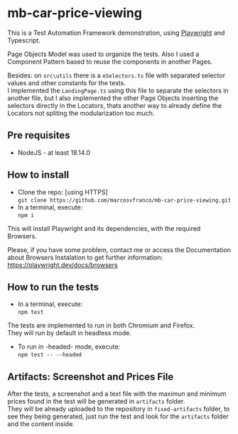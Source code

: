 # mb-car-price-viewing
This is a Test Automation Framework demonstration, using [Playwright](https://playwright.dev/) and Typescript.

Page Objects Model was used to organize the tests. Also I used a Component Pattern based to reuse the components in another Pages.

Besides: on `src\utils` there is a `eSelectors.ts` file with separated selector values and other constants for the tests.  
I implemented the `LandingPage.ts` using this file to separate the selectors in another file, but I also implemented the other Page Objects inserting the selectors directly in the Locators, thats another way to already define the Locators not spliting the modularization too much.

## Pre requisites
- NodeJS - at least 18.14.0

## How to install
- Clone the repo: [using HTTPS]  
`git clone https://github.com/marcosvfranco/mb-car-price-viewing.git`
- In a terminal, execute:  
`npm i`

This will install Playwright and its dependencies, with the required Browsers.

Please, if you have some problem, contact me or access the Documentation about Browsers Instalation to get further information:  
https://playwright.dev/docs/browsers
## How to run the tests
- In a terminal, execute:  
`npm test`

The tests are implemented to run in both Chromium and Firefox.  
They will run by default in headless mode. 

- To run in -headed- mode, execute:  
`npm test -- --headed`

## Artifacts: Screenshot and Prices File

After the tests, a screenshot and a text file with the maximun and minimum prices found in the test will be generated in `artifacts` folder.  
They will be already uploaded to the repository in `fixed-artifacts` folder, to see they being generated, just run the test and look for the `artifacts` folder and the content inside.